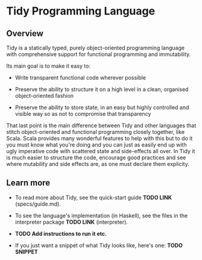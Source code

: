 # Tidy Programming Language

## Overview

Tidy is a statically typed, purely object-oriented programming language with comprehensive support for functional programming and immutability.

Its main goal is to make it easy to:

- Write transparent functional code wherever possible

- Preserve the ability to structure it on a high level in a clean, organised object-oriented fashion

- Preserve the ability to store state, in an easy but highly controlled and visible way so as not to compromise that transparency

That last point is the main difference between Tidy and other languages that stitch object-oriented and functional programming closely together, like Scala. Scala provides many wonderful features to help with this but to do it you must know what you're doing and you can just as easily end up with ugly imperative code with scattered state and side-effects all over. In Tidy it is much easier to structure the code, encourage good practices and see where mutability and side effects are, as one must declare them explicity.



## Learn more

- To read more about Tidy, see the quick-start guide **TODO LINK** (specs/guide.md).

- To see the language's implementation (in Haskell), see the files in the interpreter package **TODO LINK** (interpreter).

- **TODO Add instructions to run it etc.**

- If you just want a snippet of what Tidy looks like, here's one:
    **TODO SNIPPET**
